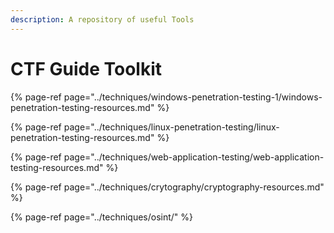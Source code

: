 ```yaml
---
description: A repository of useful Tools
---
```


# CTF Guide Toolkit

{% page-ref page="../techniques/windows-penetration-testing-1/windows-penetration-testing-resources.md" %}

{% page-ref page="../techniques/linux-penetration-testing/linux-penetration-testing-resources.md" %}

{% page-ref page="../techniques/web-application-testing/web-application-testing-resources.md" %}

{% page-ref page="../techniques/crytography/cryptography-resources.md" %}

{% page-ref page="../techniques/osint/" %}

